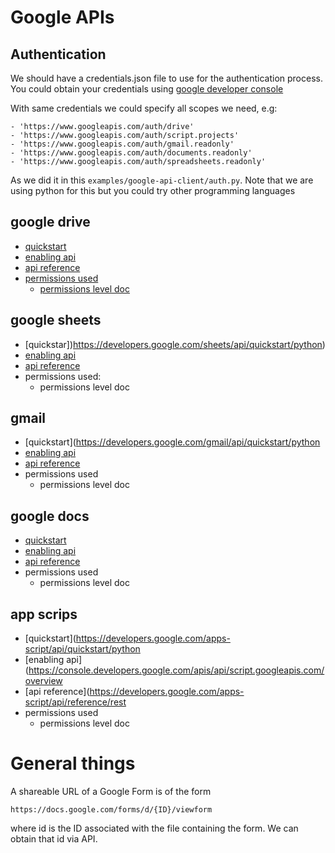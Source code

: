 # Google APIs

## Authentication

We should have a credentials.json file to use for the authentication process.
You could obtain your credentials using [google developer console](https://console.developers.google.com/apis/)

With same credentials we could specify all scopes we need, e.g:

    - 'https://www.googleapis.com/auth/drive'
    - 'https://www.googleapis.com/auth/script.projects'
    - 'https://www.googleapis.com/auth/gmail.readonly'
    - 'https://www.googleapis.com/auth/documents.readonly'
    - 'https://www.googleapis.com/auth/spreadsheets.readonly'

As we did it in this `examples/google-api-client/auth.py`.
Note that we are using python for this but you could try other programming languages

## google drive

- [quickstart](https://developers.google.com/sheets/api/quickstart/python)
- [enabling api](https://console.developers.google.com/apis/api/drive.googleapis.com/overview)
- [api reference](https://developers.google.com/drive/api/v3/reference/)
- [permissions used]("https://www.googleapis.com/auth/drive")
    - [permissions level doc](https://developers.google.com/drive/api/v2/about-auth)

## google sheets

- [quickstar])https://developers.google.com/sheets/api/quickstart/python)
- [enabling api](https://console.developers.google.com/apis/api/sheets.googleapis.com/overview)
- [api reference](https://developers.google.com/sheets/api/reference/rest)
- permissions used:
    - permissions level doc

## gmail

- [quickstart](https://developers.google.com/gmail/api/quickstart/python
- [enabling api](https://console.developers.google.com/apis/api/gmail.googleapis.com/overview)
- [api reference](https://developers.google.com/gmail/api/v1/reference/)
- permissions used
    - permissions level doc

## google docs

- [quickstart](https://developers.google.com/docs/api/quickstart/python)
- [enabling api](https://console.developers.google.com/apis/api/docs.googleapis.com/overview)
- [api reference](https://developers.google.com/docs/api/reference/rest)
- permissions used
    - permissions level doc

## app scrips

- [quickstart](https://developers.google.com/apps-script/api/quickstart/python
- [enabling api](https://console.developers.google.com/apis/api/script.googleapis.com/overview
- [api reference](https://developers.google.com/apps-script/api/reference/rest
- permissions used
    - permissions level doc

# General things

A shareable URL of a Google Form is of the form

`https://docs.google.com/forms/d/{ID}/viewform`

where id is the ID associated with the file containing the form. 
We can obtain that id via API.
